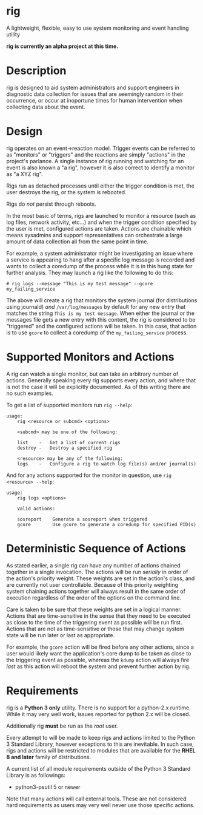 # rig
A lightweight, flexible, easy to use system monitoring and event handling utility

**rig is currently an alpha project at this time.**

# Description
rig is designed to aid system administrators and support engineers in diagnostic data collection for issues that are seemingly
random in their occurrence, or occur at inoportune times for human intervention when collecting data about the event.

# Design
rig operates on an event->reaction model. Trigger events can be referred to as "monitors" or "triggers" and the reactions are simply "actions"
in the project's parlance. A single instance of rig running and watching for an event is also known a "a rig", however it is also correct to identify
a monitor as "a XYZ rig".

Rigs run as detached processes until either the trigger condition is met, the user destroys the rig, or the system is rebooted.

Rigs do *not* persist through reboots.

In the most basic of terms, rigs are launched to monitor a resource (such as log files, network activity, etc...) and when the trigger
condition specified by the user is met, configured actions are taken. Actions are chainable which means sysadmins and support representatives
can orchestrate a large amount of data collection all from the same point in time.

For example, a system administrator might be investigating an issue where a service is appearing to hang after a specific log message
is recorded and wants to collect a coredump of the process while it is in this hung state for further analysis. They may launch
a rig like the following to do this:

~~~
# rig logs --message "This is my test message" --gcore my_failing_service
~~~

The above will create a rig that monitors the system journal (for distributions using journald) _and_ `/var/log/messages` by default
for any new entry that matches the string `This is my test message`. When either the journal or the messages file gets a new entry with
this content, the rig is considered to be "triggered" and the configured actions will be taken. In this case, that action is to use `gcore`
to collect a coredump of the `my_failing_service` process.


# Supported Monitors and Actions

A rig can watch a single monitor, but can take an arbitrary number of actions. Generally speaking every rig supports every action, and where that
is not the case it will be explicitly documented. As of this writing there are no such examples.

To get a list of supported monitors run `rig --help`:

~~~
usage: 
    rig <resource or subcmd> <options>

    <subcmd> may be one of the following:

    list    -   Get a list of current rigs
    destroy -   Destroy a specified rig

    <resource> may be any of the following:
    logs    -   Configure a rig to watch log file(s) and/or journal(s) 
~~~

And for any actions supported for the monitor in question, use `rig <resource> --help`:


~~~
usage: 
    rig logs <options>

    Valid actions:

    sosreport 	 Generate a sosreport when triggered
    gcore        Use gcore to generate a coredump for specified PID(s)
~~~

# Deterministic Sequence of Actions

As stated earlier, a single rig can have any number of actions chained together in a single invocation. The actions will be run _serially_ in order of
the action's priority weight. These weights are set in the action's class, and are currently not user controllable. Because of this priority weighting system
chaining actions together will always result in the same order of execution regardless of the order of the options on the command line.

Care is taken to be sure that these weights are set in a logical manner. Actions that are time-sensitive in the sense that they need to be executed as close to
the time of the triggering event as possible will be run first. Actions that are not as time-sensitive or those that may change system state will be run later or last as appropriate.

For example, the `gcore` action will be fired before any other actions, since a user would likely want the application's core dump to be taken as close to the triggering event
as possible, whereas the `kdump` action will always fire _last_ as this action will reboot the system and prevent further action by rig.

# Requirements
rig is a **Python 3 only** utility. There is no support for a python-2.x runtime. While it may very well work, issues reported for python 2.x will be closed.

Additionally rig **must** be run as the *root* user.

Every attempt to will be made to keep rigs and actions limited to the Python 3 Standard Library, however exceptions to this are inevitable. In such case, rigs and actions
will be restricted to modules that are available for the **RHEL 8 and later** family of distributions.

A current list of all module requirements outside of the Python 3 Standard Library is as followings:

- python3-psutil 5 or newer


Note that many actions will call external tools. These are not considered hard requirements as users may very well never use those specific actions.
